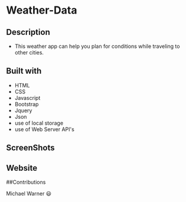 # Weather-Data

## Description

- This weather app can help you plan for conditions while traveling to other cities.

## Built with

- HTML
- CSS
- Javascript
- Bootstrap
- Jquery
- Json
- use of local storage
- use of Web Server API's

## ScreenShots

## Website

##Contributions

Michael Warner :smiley:
